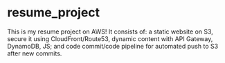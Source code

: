 # resume_project
  This is my resume project on AWS! It consists of:
  a static website on S3, 
  secure it using CloudFront/Route53, 
  dynamic content with API Gateway, DynamoDB, JS; 
  and code commit/code pipeline for automated push to S3 after new commits.
  
